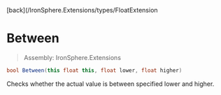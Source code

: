 ﻿

[back](/IronSphere.Extensions/types/FloatExtension

# Between

> Assembly: IronSphere.Extensions

```csharp
bool Between(this float this, float lower, float higher)
```

Checks whether the actual value is between specified lower and higher.

 